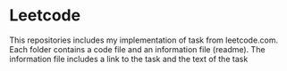 # Leetcode
This repositories includes my implementation of task from leetcode.com. 
Each folder contains a code file and an information file (readme). 
The information file includes a link to the task and the text of the task
